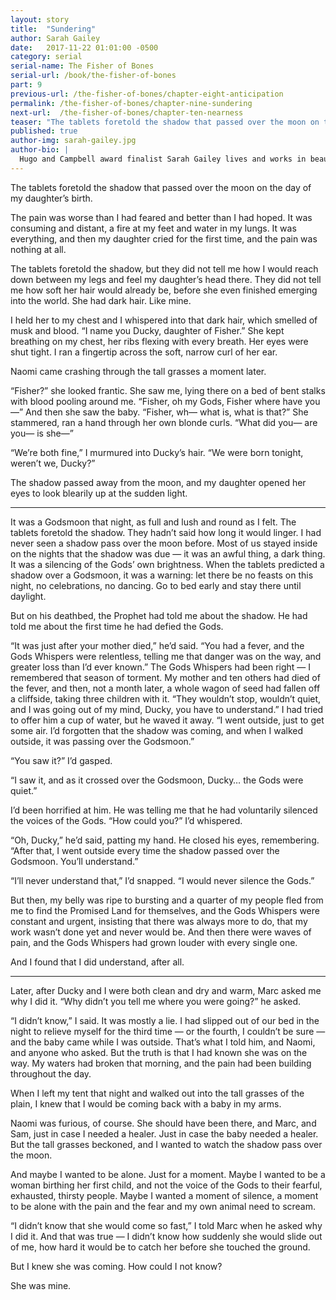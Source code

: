 ```yaml
---
layout: story
title:  "Sundering"
author: Sarah Gailey
date:   2017-11-22 01:01:00 -0500
category: serial
serial-name: The Fisher of Bones
serial-url: /book/the-fisher-of-bones
part: 9
previous-url: /the-fisher-of-bones/chapter-eight-anticipation
permalink: /the-fisher-of-bones/chapter-nine-sundering
next-url:  /the-fisher-of-bones/chapter-ten-nearness
teaser: "The tablets foretold the shadow that passed over the moon on the day of my daughter’s birth."
published: true
author-img: sarah-gailey.jpg
author-bio: |
  Hugo and Campbell award finalist Sarah Gailey lives and works in beautiful Portland, Oregon. Their nonfiction has been published by _Mashable_ and the _Boston Globe_, and their fiction has been published internationally. They are a regular contributor for _Tor.com_ and _Barnes & Noble_. You can find links to their work at [www.sarahgailey.com](http://www.sarahgailey.com). They tweet [@gaileyfrey](http://twitter.com/gaileyfrey).
---
```


The tablets foretold the shadow that passed over the moon on the day of my daughter’s birth.

The pain was worse than I had feared and better than I had hoped. It was consuming and distant, a fire at my feet and water in my lungs. It was everything, and then my daughter cried for the first time, and the pain was nothing at all.

The tablets foretold the shadow, but they did not tell me how I would reach down between my legs and feel my daughter’s head there. They did not tell me how soft her hair would already be, before she even finished emerging into the world. She had dark hair. Like mine.

I held her to my chest and I whispered into that dark hair, which smelled of musk and blood. “I name you Ducky, daughter of Fisher.” She kept breathing on my chest, her ribs flexing with every breath. Her eyes were shut tight. I ran a fingertip across the soft, narrow curl of her ear.

Naomi came crashing through the tall grasses a moment later.

“Fisher?” she looked frantic. She saw me, lying there on a bed of bent stalks with blood pooling around me. “Fisher, oh my Gods, Fisher where have you—” And then she saw the baby. “Fisher, wh— what is, what is that?” She stammered, ran a hand through her own blonde curls. “What did you— are you— is she—”

“We’re both fine,” I murmured into Ducky’s hair. “We were born tonight, weren’t we, Ducky?”

The shadow passed away from the moon, and my daughter opened her eyes to look blearily up at the sudden light.

----

It was a Godsmoon that night, as full and lush and round as I felt. The tablets foretold the shadow. They hadn’t said how long it would linger. I had never seen a shadow pass over the moon before. Most of us stayed inside on the nights that the shadow was due — it was an awful thing, a dark thing. It was a silencing of the Gods’ own brightness. When the tablets predicted a shadow over a Godsmoon, it was a warning: let there be no feasts on this night, no celebrations, no dancing. Go to bed early and stay there until daylight.

But on his deathbed, the Prophet had told me about the shadow. He had told me about the first time he had defied the Gods.

“It was just after your mother died,” he’d said. “You had a fever, and the Gods Whispers were relentless, telling me that danger was on the way, and greater loss than I’d ever known.” The Gods Whispers had been right — I remembered that season of torment. My mother and ten others had died of the fever, and then, not a month later, a whole wagon of seed had fallen off a cliffside, taking three children with it. “They wouldn’t stop, wouldn’t quiet, and I was going out of my mind, Ducky, you have to understand.” I had tried to offer him a cup of water, but he waved it away. “I went outside, just to get some air. I’d forgotten that the shadow was coming, and when I walked outside, it was passing over the Godsmoon.”

“You saw it?” I’d gasped.

“I saw it, and as it crossed over the Godsmoon, Ducky… the Gods were quiet.”

I’d been horrified at him. He was telling me that he had voluntarily silenced the voices of the Gods. “How could you?” I’d whispered.

“Oh, Ducky,” he’d said, patting my hand. He closed his eyes, remembering. “After that, I went outside every time the shadow passed over the Godsmoon. You’ll understand.”

“I’ll never understand that,” I’d snapped. “I would never silence the Gods.”

But then, my belly was ripe to bursting and a quarter of my people fled from me to find the Promised Land for themselves, and the Gods Whispers were constant and urgent, insisting that there was always more to do, that my work wasn’t done yet and never would be. And then there were waves of pain, and the Gods Whispers had grown louder with every single one.

And I found that I did understand, after all.

----

Later, after Ducky and I were both clean and dry and warm, Marc asked me why I did it. “Why didn’t you tell me where you were going?” he asked.

“I didn’t know,” I said. It was mostly a lie. I had slipped out of our bed in the night to relieve myself for the third time — or the fourth, I couldn’t be sure — and the baby came while I was outside. That’s what I told him, and Naomi, and anyone who asked. But the truth is that I had known she was on the way. My waters had broken that morning, and the pain had been building throughout the day.

When I left my tent that night and walked out into the tall grasses of the plain, I knew that I would be coming back with a baby in my arms.

Naomi was furious, of course. She should have been there, and Marc, and Sam, just in case I needed a healer. Just in case the baby needed a healer. But the tall grasses beckoned, and I wanted to watch the shadow pass over the moon.

And maybe I wanted to be alone. Just for a moment. Maybe I wanted to be a woman birthing her first child, and not the voice of the Gods to their fearful, exhausted, thirsty people. Maybe I wanted a moment of silence, a moment to be alone with the pain and the fear and my own animal need to scream.

“I didn’t know that she would come so fast,” I told Marc when he asked why I did it. And that was true — I didn’t know how suddenly she would slide out of me, how hard it would be to catch her before she touched the ground.

But I knew she was coming. How could I not know?

She was mine.
